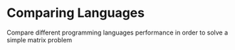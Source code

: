 # Comparing Languages
Compare different programming languages performance in order to solve a simple matrix problem
